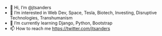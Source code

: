 - 👋 Hi, I’m @jtsanders
- 👀 I’m interested in Web Dev, Space, Tesla, Biotech, Investing, Disruptive Technologies, Transhumanism
- 🌱 I’m currently learning Django, Python, Bootstrap
- 📫 How to reach me https://twitter.com/jtsanders

<!---
jtsanders/jtsanders is a ✨ special ✨ repository because its `README.md` (this file) appears on your GitHub profile.
You can click the Preview link to take a look at your changes.
--->
